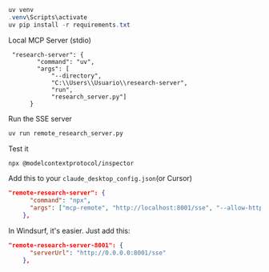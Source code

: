 ```powershell
uv venv
.venv\Scripts\activate
uv pip install -r requirements.txt
```

Local MCP Server (stdio)
```
 "research-server": {
        "command": "uv",
        "args": [
            "--directory", 
            "C:\\Users\\Usuario\\research-server", 
            "run", 
            "research_server.py"]
      }
```

Run the SSE server

```bash
uv run remote_research_server.py
````

Test it

```bash
npx @modelcontextprotocol/inspector
```

Add this to your `claude_desktop_config.json`(or Cursor)

```json
"remote-research-server": {
      "command": "npx",
      "args": ["mcp-remote", "http://localhost:8001/sse", "--allow-http"]
    },
```

In Windsurf, it's easier. Just add this:

```json
"remote-research-server-8001": {
      "serverUrl": "http://0.0.0.0:8001/sse"
    },
```

